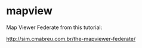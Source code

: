 # mapview
Map Viewer Federate from this tutorial:

http://sim.cmabreu.com.br/the-mapviewer-federate/
